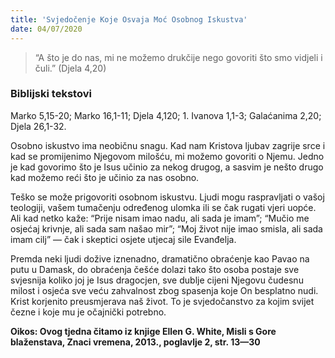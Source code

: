 ```yaml
---
title: 'Svjedočenje Koje Osvaja Moć Osobnog Iskustva'
date: 04/07/2020
---
```


> <p></p>
> “A što je do nas, mi ne možemo drukčije nego govoriti što smo vidjeli i čuli.” (Djela 4,20)

### Biblijski tekstovi
Marko 5,15-20; Marko 16,1-11; Djela 4,120; 1. Ivanova 1,1-3; Galaćanima 2,20; Djela 26,1-32.

Osobno iskustvo ima neobičnu snagu. Kad nam Kristova ljubav zagrije srce i kad se promijenimo Njegovom milošću, mi možemo govoriti o Njemu. Jedno je kad govorimo što je Isus učinio za nekog drugog, a sasvim je nešto drugo kad možemo reći što je učinio za nas osobno.

Teško se može prigovoriti osobnom iskustvu. Ljudi mogu raspravljati o vašoj teologiji, vašem tumačenju određenog ulomka ili se čak rugati vjeri uopće. Ali kad netko kaže: “Prije nisam imao nadu, ali sada je imam”; “Mučio me osjećaj krivnje, ali sada sam našao mir”; “Moj život nije imao smisla, ali sada imam cilj” — čak i skeptici osjete utjecaj sile Evanđelja.

Premda neki ljudi dožive iznenadno, dramatično obraćenje kao Pavao na putu u Damask, do obraćenja češće dolazi tako što osoba postaje sve svjesnija koliko joj je Isus dragocjen, sve dublje cijeni Njegovu čudesnu milost i osjeća sve veću zahvalnost zbog spasenja koje On besplatno nudi. Krist korjenito preusmjerava naš život. To je svjedočanstvo za kojim svijet čezne i koje mu je očajnički potrebno.

**Oikos: Ovog tjedna čitamo iz knjige Ellen G. White, Misli s Gore blaženstava, Znaci vremena, 2013., poglavlje 2, str. 13—30**